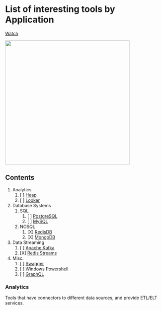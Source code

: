 # List of interesting tools by Application

<!-- Place this tag where you want the button to render. -->
<a class="github-button" href="https://github.com/ntkme/github-buttons/subscription" data-color-scheme="no-preference: light; light: light; dark: light;" data-size="large" aria-label="Watch ntkme/github-buttons on GitHub">Watch</a>

<img src="https://octodex.github.com/images/privateinvestocat.jpg" width="400" height="400">

## Contents

1. Analytics
    1. [ ] [Heap](https://heap.io/)
    2. [ ] [Looker](https://looker.com/)
2. Database Systems
    1. SQL
        1. [ ] [PostgreSQL](https://www.postgresql.org/)
        2. [ ] [MySQL](https://www.mysql.com/)
    2. NOSQL
        1. [X] [RedisDB](https://redis.io/)
        2. [X] [MongoDB](https://www.mongodb.com/)
3. Data Streaming
    1. [ ] [Apache Kafka](https://kafka.apache.org/)
    2. [X] [Redis Streams](https://redis.io/)
4. Misc.
    1. [ ] [Swagger](https://swagger.io/)
    2. [ ] [Windows Powershell](https://docs.microsoft.com/en-us/powershell/)
    3. [ ] [GraphQL](https://graphql.org/)

### Analytics
Tools that have connectors to different data sources, and provide ETL/ELT services.


